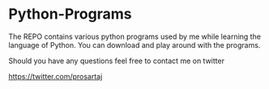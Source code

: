 # Python-Programs
The REPO contains various python programs used by me while learning the language of Python.
You can download and play around with the programs. 

Should you have any questions feel free to contact me on twitter 

https://twitter.com/prosartaj


